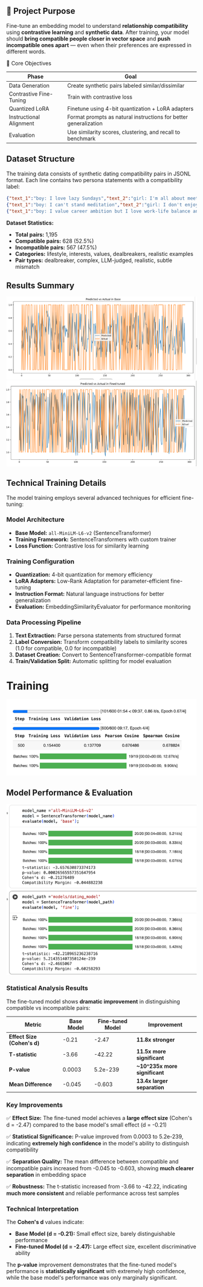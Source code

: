 ## 🧠 Project Purpose

Fine-tune an embedding model to understand **relationship compatibility** using **contrastive learning** and **synthetic data**. After training, your model should **bring compatible people closer in vector space** and **push incompatible ones apart** — even when their preferences are expressed in different words.

🎯 Core Objectives

| Phase | Goal |
|-------|------|
| Data Generation | Create synthetic pairs labeled similar/dissimilar |
| Contrastive Fine-Tuning | Train with contrastive loss |
| Quantized LoRA | Finetune using 4-bit quantization + LoRA adapters |
| Instructional Alignment | Format prompts as natural instructions for better generalization |
| Evaluation | Use similarity scores, clustering, and recall to benchmark |

## Dataset Structure

The training data consists of synthetic dating compatibility pairs in JSONL format. Each line contains two persona statements with a compatibility label:

```json
{"text_1":"boy: I love lazy Sundays","text_2":"girl: I'm all about meeting new people","label":1,"category":"lifestyle","subcategory":"relaxed_vs_extroverted","pair_type":"subtle_mismatch"}
{"text_1":"boy: I can't stand meditation","text_2":"girl: I don't enjoy Netflix marathons","label":1,"category":"lifestyle","subcategory":"relaxed","pair_type":"compatible"}
{"text_1":"boy: I value career ambition but I love work-life balance and family time","text_2":"girl: I really enjoy professional growth and I love family priorities","label":0,"category":"lifestyle_and_values","subcategory":"score_3","pair_type":"llm_judged_incompatible"}
```

**Dataset Statistics:**
- **Total pairs:** 1,195
- **Compatible pairs:** 628 (52.5%)
- **Incompatible pairs:** 567 (47.5%)
- **Categories:** lifestyle, interests, values, dealbreakers, realistic examples
- **Pair types:** dealbreaker, complex, LLM-judged, realistic, subtle mismatch

## Results Summary
![img.png](img.png)
![img_1.png](img_1.png)

## Technical Training Details

The model training employs several advanced techniques for efficient fine-tuning:

### Model Architecture
- **Base Model:** `all-MiniLM-L6-v2` (SentenceTransformer)
- **Training Framework:** SentenceTransformers with custom trainer
- **Loss Function:** Contrastive loss for similarity learning

### Training Configuration
- **Quantization:** 4-bit quantization for memory efficiency
- **LoRA Adapters:** Low-Rank Adaptation for parameter-efficient fine-tuning
- **Instruction Format:** Natural language instructions for better generalization
- **Evaluation:** EmbeddingSimilarityEvaluator for performance monitoring

### Data Processing Pipeline
1. **Text Extraction:** Parse persona statements from structured format
2. **Label Conversion:** Transform compatibility labels to similarity scores (1.0 for compatible, 0.0 for incompatible)
3. **Dataset Creation:** Convert to SentenceTransformer-compatible format
4. **Train/Validation Split:** Automatic splitting for model evaluation

# Training
![Training](/training_img.png)


## Model Performance & Evaluation

![Eval](/eval_img.png)

### Statistical Analysis Results

The fine-tuned model shows **dramatic improvement** in distinguishing compatible vs incompatible pairs:

| Metric | Base Model | Fine-tuned Model | Improvement |
|--------|------------|------------------|-------------|
| **Effect Size (Cohen's d)** | -0.21 | -2.47 | **11.8x stronger** |
| **T-statistic** | -3.66 | -42.22 | **11.5x more significant** |
| **P-value** | 0.0003 | 5.2e-239 | **~10^235x more significant** |
| **Mean Difference** | -0.045 | -0.603 | **13.4x larger separation** |

### Key Improvements

✅ **Effect Size:** The fine-tuned model achieves a **large effect size** (Cohen's d = -2.47) compared to the base model's small effect (d = -0.21)

✅ **Statistical Significance:** P-value improved from 0.0003 to 5.2e-239, indicating **extremely high confidence** in the model's ability to distinguish compatibility

✅ **Separation Quality:** The mean difference between compatible and incompatible pairs increased from -0.045 to -0.603, showing **much clearer separation** in embedding space

✅ **Robustness:** The t-statistic increased from -3.66 to -42.22, indicating **much more consistent** and reliable performance across test samples

### Technical Interpretation

The **Cohen's d** values indicate:
- **Base Model (d = -0.21):** Small effect size, barely distinguishable performance
- **Fine-tuned Model (d = -2.47):** Large effect size, excellent discriminative ability

The **p-value** improvement demonstrates that the fine-tuned model's performance is **statistically significant** with extremely high confidence, while the base model's performance was only marginally significant.
